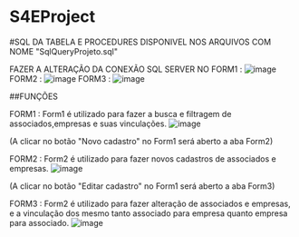 # S4EProject

#SQL DA TABELA E PROCEDURES DISPONIVEL NOS ARQUIVOS COM NOME "SqlQueryProjeto.sql"

FAZER A ALTERAÇÃO DA CONEXÃO SQL SERVER NO
FORM1 :
![image](https://github.com/raafaelpc/S4EProject/assets/80062189/d1f640a5-d746-4277-9947-95fe5db1d2ee)
FORM2 :
![image](https://github.com/raafaelpc/S4EProject/assets/80062189/30bec342-d526-430d-8a1a-3b76fe364a98)
FORM3 :
![image](https://github.com/raafaelpc/S4EProject/assets/80062189/14470b1e-ab54-4b85-8ac9-24e94da10eb5)


##FUNÇÕES

FORM1 :
Form1 é utilizado para fazer a busca e filtragem de associados,empresas e suas vinculações.
![image](https://github.com/raafaelpc/S4EProject/assets/80062189/fe821c1f-26cb-4c17-82fc-afabc7d9a917)

(A clicar no botão "Novo cadastro" no Form1 será aberto a aba Form2)

FORM2 :
Form2 é utilizado para fazer novos cadastros de associados e empresas.
![image](https://github.com/raafaelpc/S4EProject/assets/80062189/c4a051cb-43a0-4b06-adb1-afb24d364f09)

(A clicar no botão "Editar cadastro" no Form1 será aberto a aba Form3)

FORM3 :
Form2 é utilizado para fazer alteração de associados e empresas, e a vinculação dos mesmo tanto associado para empresa quanto empresa para associado.
![image](https://github.com/raafaelpc/S4EProject/assets/80062189/191a4cb5-32b4-4918-a822-74e1a0e6bfa5)
